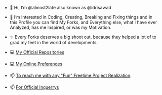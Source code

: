 - 👋 Hi, I’m @almost2late also known as @idrisawad

- 👀 I’m interested in Coding, Creating, Breaking and Fixing things and in this Profile you can find My Forks, and Everything else, what I have ever Analyzed, has me Inspired, or was my Motivation.

- ✨ Every Forks deserves a big shoot out, because they helped a lot of to grad my feet in the world of developments.

- 💻 [My Official Repositories](https://github.com/idrisawad)
- 💻 [My Online Preferences](https://almost2late.github.io)

- 📫 [To reach me with any "Fun" Freetime Project Realization](mailto:almost_too_late@outlook.com)
- 📫 [For Official Inquerrys](mailto:idris-awad@outlook.com)
<!---
almost2late/almost2late is a ✨ special ✨ repository because its `README.md` (this file) appears on your GitHub profile.
You can click the Preview link to take a look at your changes.
--->
